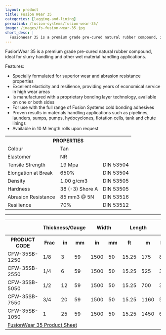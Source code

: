 ```yaml
---
layout: product
title: Fusion Wear 35
categories: [lagging-and-lining]
permalink: /fusion-systems/fusion-wear-35/
image: /images/fs-fusion-wear-35.jpg
short_desc: |
  FusionWear 35 is a premium grade pre-cured natural rubber compound, ideal for slurry handling and other wet material handling applications.
---
```


FusionWear 35 is a premium grade pre-cured natural rubber compound, ideal for slurry handling and other wet material handling applications.

Features:
- Specially formulated for superior wear and abrasion resistance properties
- Excellent elasticity and resilience, providing years of economical service in high wear areas
- Is manufactured with a proprietary bonding layer technology,
available on one or both sides
- For use with the full range of Fusion Systems cold bonding adhesives
- Proven results in materials handling applications such as pipelines, launders, sumps, pumps, hydocyclones, flotation cells, tank and chute linings
- Available in 10 M length rolls upon request

<table>
		<tbody><tr>
			<th colspan="3"><span class="caps"><span class="caps">PROPERTIES</span></span></th>
		</tr>
		<tr>
			<td>Colour</td>
			<td>Tan</td>
			<td>&nbsp;</td>
		</tr>
		<tr>
			<td>Elastomer</td>
			<td>NR</td>
			<td>&nbsp;</td>
		</tr>
		<tr>
			<td>Tensile Strength</td>
			<td>19 Mpa</td>
			<td><span class="caps"><span class="caps">DIN</span></span> 53504</td>
		</tr>
		<tr>
			<td>Elongation at Break</td>
			<td>650%</td>
			<td><span class="caps"><span class="caps">DIN</span></span> 53504</td>
		</tr>
		<tr>
			<td>Density</td>
			<td>1.00 g/cm3</td>
			<td><span class="caps"><span class="caps">DIN</span></span> 53505</td>
		</tr>
		<tr>
			<td>Hardness</td>
			<td>38 (-3) Shore A</td>
			<td><span class="caps"><span class="caps">DIN</span></span> 53505</td>
		</tr>
		<tr>
			<td>Abrasion Resistance</td>
			<td>85 mm3 @ 5N</td>
			<td><span class="caps"><span class="caps">DIN</span></span> 53516</td>
		</tr>
		<tr>
			<td>Resilience</td>
			<td>70%</td>
			<td><span class="caps"><span class="caps">DIN</span></span> 53512</td>
		</tr>
	</tbody></table>

  ------

  <table>
		<tbody><tr>
			<th>&nbsp;</th>
			<th colspan="3">Thickness/Gauge</th>
			<th colspan="2">Width</th>
			<th colspan="2">Length</th>
			<th colspan="2">Roll Weight</th>
		</tr>
		<tr>
			<th><span class="caps"><span class="caps">PRODUCT</span></span> <span class="caps"><span class="caps">CODE</span></span></th>
			<th>Frac</th>
			<th>in</th>
			<th>mm</th>
			<th>in</th>
			<th>mm</th>
			<th>ft</th>
			<th>m</th>
			<th>lbs</th>
			<th>kg</th>
		</tr>
		<tr>
			<td><span class="caps"><span class="caps">CFW</span></span>-35SB-1250</td>
			<td>1/8</td>
			<td>3</td>
			<td>59</td>
			<td>1500</td>
			<td>50</td>
			<td>15.25</td>
			<td>175</td>
			<td>80</td>
		</tr>
		<tr>
			<td><span class="caps"><span class="caps">CFW</span></span>-35SB-2550</td>
			<td>1/4</td>
			<td>6</td>
			<td>59</td>
			<td>1500</td>
			<td>50</td>
			<td>15.25</td>
			<td>525</td>
			<td>39</td>
		</tr>
		<tr>
			<td><span class="caps"><span class="caps">CFW</span></span>-35SB-5050</td>
			<td>1/2</td>
			<td>12</td>
			<td>59</td>
			<td>1500</td>
			<td>50</td>
			<td>15.25</td>
			<td>700</td>
			<td>318</td>
		</tr>
		<tr>
			<td><span class="caps"><span class="caps">CFW</span></span>-35SB-7550</td>
			<td>3/4</td>
			<td>20</td>
			<td>59</td>
			<td>1500</td>
			<td>50</td>
			<td>15.25</td>
			<td>1160</td>
			<td>530</td>
		</tr>
		<tr>
			<td><span class="caps"><span class="caps">CFW</span></span>-35SB-1050</td>
			<td>1</td>
			<td>25</td>
			<td>59</td>
			<td>1500</td>
			<td>50</td>
			<td>15.25</td>
			<td>1450</td>
			<td>659</td>
		</tr>
		<tr>
			<td colspan="10"><a href="http://www.almex.com/file_download/76/FusionWear35.pdf" class="pdf">FusionWear 35 Product Sheet</a> </td>
		</tr>
	</tbody></table>
